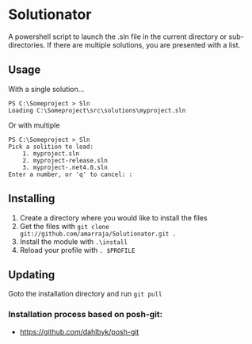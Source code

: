 # Solutionator


A powershell script to launch the .sln file in the current directory or sub-directories. If there are multiple solutions, you are presented with a list.

   
Usage
-----

With a single solution...

```
PS C:\Someproject > Sln
Loading C:\Someproject\src\solutions\myproject.sln
```

Or with multiple

```
PS C:\Someproject > Sln
Pick a solition to load:
	1. myproject.sln
	2. myproject-release.sln
	3. myproject-.net4.0.sln
Enter a number, or 'q' to cancel: :
```

Installing
----------

1. Create a directory where you would like to install the files
2. Get the files with `git clone git://github.com/amarraja/Solutionator.git .`
3. Install the module with `.\install`
4. Reload your profile with `. $PROFILE`

Updating
--------
Goto the installation directory and run `git pull`

### Installation process based on posh-git:

 - https://github.com/dahlbyk/posh-git